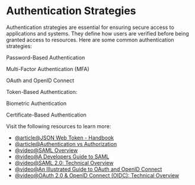 # Authentication Strategies

Authentication strategies are essential for ensuring secure access to applications and systems. They define how users are verified before being granted access to resources. Here are some common authentication strategies:

Password-Based Authentication

Multi-Factor Authentication (MFA)

OAuth and OpenID Connect

Token-Based Authentication:

Biometric Authentication

Certificate-Based Authentication

Visit the following resources to learn more:

- [@article@JSON Web Token - Handbook](https://auth0.com/resources/ebooks/jwt-handbook)
- [@article@Authentication vs Authorization](https://www.cerbos.dev/blog/authentication-vs-authorization)
- [@video@SAML Overview](https://www.youtube.com/watch?v=i8wFExDSZv0)
- [@video@A Developers Guide to SAML](https://www.youtube.com/watch?v=l-6QSEqDJPo)
- [@video@SAML 2.0: Technical Overview](https://www.youtube.com/watch?v=SvppXbpv-5k)
- [@video@An Illustrated Guide to OAuth and OpenID Connect](https://www.youtube.com/watch?v=t18YB3xDfXI)
- [@video@OAuth 2.0 & OpenID Connect (OIDC): Technical Overview](https://www.youtube.com/watch?v=rTzlF-U9Y6Y)
